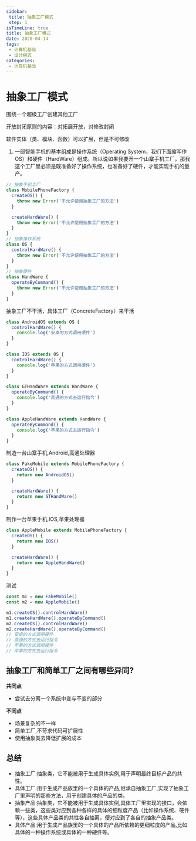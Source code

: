 ```yaml
---
sidebar:
 title: 抽象工厂模式
 step: 1
isTimeLine: true
title: 抽象工厂模式
date: 2020-04-14
tags:
 - 计算机基础
 - 设计模式
categories:
 - 计算机基础
---
```

# 抽象工厂模式
围绕一个超级工厂创建其他工厂

开放封闭原则的内容：对拓展开放，对修改封闭

软件实体（类、模块、函数）可以扩展，但是不可修改

1. 一部智能手机的基本组成是操作系统（Operating System，我们下面缩写作 OS）和硬件（HardWare）组成。所以说如果我要开一个山寨手机工厂，那我这个工厂里必须是既准备好了操作系统，也准备好了硬件，才能实现手机的量产。
```js
// 抽象手机工厂
class MobilePhoneFactory {
  createOS() {
    throw new Error('不允许使用抽象工厂的方法')
  }

  createHardWare() {
    throw new Error('不允许使用抽象工厂的方法')
  }
}
// 抽象操作系统
class OS {
  controlHardWare() {
    throw new Error('不允许使用抽象工厂的方法')
  }
}
// 抽象硬件
class HandWare {
  operateByCommand() {
    throw new Error('不允许使用抽象工厂的方法')
  }
}
```
抽象工厂不干活，具体工厂（ConcreteFactory）来干活

```js
class AndroidOS extends OS {
  controlHardWare() {
    console.log('安卓的方式调用硬件')
  }
}

class IOS extends OS {
  controlHardWare() {
    console.log('苹果的方式调用硬件')
  }
}

class GTHandWare extends HandWare {
  operateByCommand() {
    console.log('高通的方式去运行指令')
  }
}

class AppleHandWare extends HandWare {
  operateByCommand() {
    console.log('苹果的方式去运行指令')
  }
}
```

制造一台山寨手机,Android,高通处理器

```js
class FakeMobile extends MobilePhoneFactory {
  createOS() {
    return new AndroidOS()
  }

  createHardWare() {
    return new GTHandWare()
  }
}
```

制作一台苹果手机,IOS,苹果处理器
```js
class AppleMobile extends MobilePhoneFactory {
  createOS() {
    return new IOS()
  }

  createHardWare() {
    return new AppleHandWare()
  }
}
```
测试
```js
const m1 = new FakeMobile()
const m2 = new AppleMobile()

m1.createOS().controlHardWare()
m1.createHardWare().operateByCommand()
m2.createOS().controlHardWare()
m2.createHardWare().operateByCommand()
// 安卓的方式调用硬件
// 高通的方式去运行指令
// 苹果的方式调用硬件
// 苹果的方式去运行指令
```

## 抽象工厂和简单工厂之间有哪些异同?

**共同点**
* 尝试去分离一个系统中变与不变的部分

**不同点**
* 场景复杂的不一样
* 简单工厂,不苛求代码可扩展性
* 使用抽象类去降低扩展的成本

## 总结
* 抽象工厂:抽象类，它不能被用于生成具体实例,用于声明最终目标产品的共性。
* 具体工厂:用于生成产品族里的一个具体的产品,继承自抽象工厂,实现了抽象工厂里声明的那些方法，用于创建具体的产品的类。
* 抽象产品:抽象类，它不能被用于生成具体实例,具体工厂里实现的接口，会依赖一些类，这些类对应到各种各样的具体的细粒度产品（比如操作系统、硬件等），这些具体产品类的共性各自抽离，便对应到了各自的抽象产品类。
* 具体产品:用于生成产品族里的一个具体的产品所依赖的更细粒度的产品,比如具体的一种操作系统或具体的一种硬件等。
